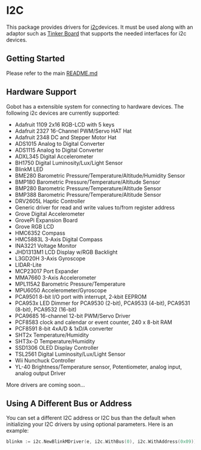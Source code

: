 # I2C

This package provides drivers for [i2c](https://en.wikipedia.org/wiki/I%C2%B2C)devices. It must be used along with an
adaptor such as [Tinker Board](https://gobot.io/documentation/platforms/tinkerboard/) that supports the needed
interfaces for i2c devices.

## Getting Started

Please refer to the main [README.md](https://github.com/hybridgroup/gobot/blob/release/README.md)

## Hardware Support

Gobot has a extensible system for connecting to hardware devices. The following i2c devices are currently supported:

- Adafruit 1109 2x16 RGB-LCD with 5 keys
- Adafruit 2327 16-Channel PWM/Servo HAT Hat
- Adafruit 2348 DC and Stepper Motor Hat
- ADS1015 Analog to Digital Converter
- ADS1115 Analog to Digital Converter
- ADXL345 Digital Accelerometer
- BH1750 Digital Luminosity/Lux/Light Sensor
- BlinkM LED
- BME280 Barometric Pressure/Temperature/Altitude/Humidity Sensor
- BMP180 Barometric Pressure/Temperature/Altitude Sensor
- BMP280 Barometric Pressure/Temperature/Altitude Sensor
- BMP388 Barometric Pressure/Temperature/Altitude Sensor
- DRV2605L Haptic Controller
- Generic driver for read and write values to/from register address
- Grove Digital Accelerometer
- GrovePi Expansion Board
- Grove RGB LCD
- HMC6352 Compass
- HMC5883L 3-Axis Digital Compass
- INA3221 Voltage Monitor
- JHD1313M1 LCD Display w/RGB Backlight
- L3GD20H 3-Axis Gyroscope
- LIDAR-Lite
- MCP23017 Port Expander
- MMA7660 3-Axis Accelerometer
- MPL115A2 Barometric Pressure/Temperature
- MPU6050 Accelerometer/Gyroscope
- PCA9501 8-bit I/O port with interrupt, 2-kbit EEPROM
- PCA953x LED Dimmer for PCA9530 (2-bit), PCA9533 (4-bit), PCA9531 (8-bit), PCA9532 (16-bit)
- PCA9685 16-channel 12-bit PWM/Servo Driver
- PCF8583 clock and calendar or event counter, 240 x 8-bit RAM
- PCF8591 8-bit 4xA/D & 1xD/A converter
- SHT2x Temperature/Humidity
- SHT3x-D Temperature/Humidity
- SSD1306 OLED Display Controller
- TSL2561 Digital Luminosity/Lux/Light Sensor
- Wii Nunchuck Controller
- YL-40 Brightness/Temperature sensor, Potentiometer, analog input, analog output Driver

More drivers are coming soon...

## Using A Different Bus or Address

You can set a different I2C address or I2C bus than the default when initializing your I2C drivers by using optional
parameters. Here is an example:

```go
blinkm := i2c.NewBlinkMDriver(e, i2c.WithBus(0), i2c.WithAddress(0x09))
```
